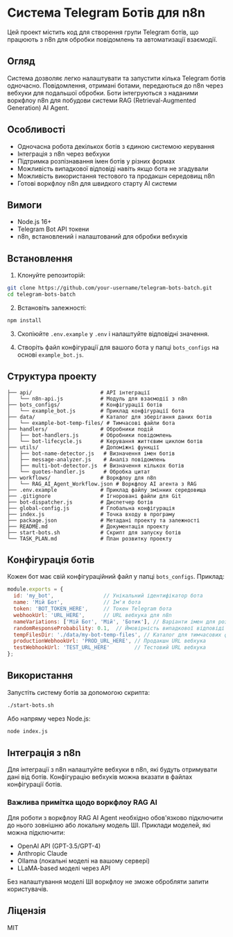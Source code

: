 # Система Telegram Ботів для n8n

Цей проект містить код для створення групи Telegram ботів, що працюють з n8n для обробки повідомлень та автоматизації взаємодії.

## Огляд

Система дозволяє легко налаштувати та запустити кілька Telegram ботів одночасно. Повідомлення, отримані ботами, передаються до n8n через вебхуки для подальшої обробки. Боти інтегруються з наданими воркфлоу n8n для побудови системи RAG (Retrieval-Augmented Generation) AI Agent.

## Особливості

- Одночасна робота декількох ботів з єдиною системою керування
- Інтеграція з n8n через вебхуки
- Підтримка розпізнавання імен ботів у різних формах
- Можливість випадкової відповіді навіть якщо бота не згадували
- Можливість використання тестового та продакшн середовищ n8n
- Готові воркфлоу n8n для швидкого старту AI системи

## Вимоги

- Node.js 16+
- Telegram Bot API токени
- n8n, встановлений і налаштований для обробки вебхуків

## Встановлення

1. Клонуйте репозиторій:

```bash
git clone https://github.com/your-username/telegram-bots-batch.git
cd telegram-bots-batch
```

2. Встановіть залежності:

```bash
npm install
```

3. Скопіюйте `.env.example` у `.env` і налаштуйте відповідні значення.

4. Створіть файл конфігурації для вашого бота у папці `bots_configs` на основі `example_bot.js`.

## Структура проекту

```
├── api/                      # API інтеграції
│   └── n8n-api.js            # Модуль для взаємодії з n8n
├── bots_configs/             # Конфігурації ботів
│   └── example_bot.js        # Приклад конфігурації бота
├── data/                     # Каталог для зберігання даних ботів
│   └── example-bot-temp-files/ # Тимчасові файли бота
├── handlers/                 # Обробники подій
│   ├── bot-handlers.js       # Обробники повідомлень
│   └── bot-lifecycle.js      # Керування життєвим циклом ботів
├── utils/                    # Допоміжні функції
│   ├── bot-name-detector.js   # Визначення імен ботів
│   ├── message-analyzer.js    # Аналіз повідомлень
│   ├── multi-bot-detector.js  # Визначення кількох ботів
│   └── quotes-handler.js      # Обробка цитат
├── workflows/                # Воркфлоу для n8n
│   └── RAG_AI_Agent_Workflow.json # Воркфлоу AI агента з RAG
├── .env.example              # Приклад файлу змінних середовища
├── .gitignore                # Ігноровані файли для Git
├── bot-dispatcher.js         # Диспетчер ботів
├── global-config.js          # Глобальна конфігурація
├── index.js                  # Точка входу в програму
├── package.json              # Метадані проекту та залежності
├── README.md                 # Документація проекту
├── start-bots.sh             # Скрипт для запуску ботів
└── TASK_PLAN.md              # План розвитку проекту
```

## Конфігурація ботів

Кожен бот має свій конфігураційний файл у папці `bots_configs`. Приклад:

```javascript
module.exports = {
  id: 'my_bot',                // Унікальний ідентифікатор бота
  name: 'Мій Бот',             // Ім'я бота
  token: 'BOT_TOKEN_HERE',     // Токен Telegram бота
  webhookUrl: 'URL_HERE',      // URL вебхука для n8n
  nameVariations: ['Мій Бот', 'Мій', 'Ботик'], // Варіанти імен для розпізнавання
  randomResponseProbability: 0.1,  // Ймовірність випадкової відповіді
  tempFilesDir: './data/my-bot-temp-files', // Каталог для тимчасових файлів
  productionWebhookUrl: 'PROD_URL_HERE', // Продакшн URL вебхука
  testWebhookUrl: 'TEST_URL_HERE'        // Тестовий URL вебхука
};
```

## Використання

Запустіть систему ботів за допомогою скрипта:

```bash
./start-bots.sh
```

Або напряму через Node.js:

```bash
node index.js
```

## Інтеграція з n8n

Для інтеграції з n8n налаштуйте вебхуки в n8n, які будуть отримувати дані від ботів. Конфігурацію вебхуків можна вказати в файлах конфігурації ботів.

### Важлива примітка щодо воркфлоу RAG AI

Для роботи з воркфлоу RAG AI Agent необхідно обов'язково підключити до нього зовнішню або локальну модель ШІ. Приклади моделей, які можна підключити:

- OpenAI API (GPT-3.5/GPT-4)
- Anthropic Claude
- Ollama (локальні моделі на вашому сервері)
- LLaMA-based моделі через API

Без налаштування моделі ШІ воркфлоу не зможе обробляти запити користувачів.

## Ліцензія

MIT
